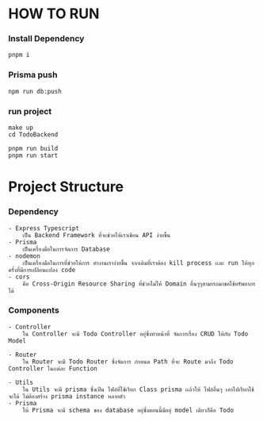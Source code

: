 # HOW TO RUN 

### Install Dependency

```
pnpm i 
```

### Prisma push

```
npm run db:push
```

### run project 
```
make up
cd TodoBackend

pnpm run build
pnpm run start
```

# Project Structure 

### Dependency
	- Express Typescript
		เป็น Backend Framework ที่จะช่วยให้เราเขียน API ง่ายขึ้น 
	- Prisma
		เป็นเครื่องมือในการจัดการ Database 
	- nodemon
		เป็นเครื่องมือในการที่ช่วยให้การ ทำงานเราง่ายขึ้น จากเดิมที่เราต้อง kill process เเละ run ให้ทุกครั้งที่มีการเปลียนเเปลง code
	- cors
		คือ Cross-Origin Resource Sharing ที่ช่วยไม่ให้ Domain อื่นๆๆสามารถมาขอใช้ทรัพยากรได้ 

### Components
	- Controller
		ใน Controller จะมี Todo Controller อยุ่ซึ่งทำหน้าที่ จัดการเรื่อง CRUD ให้กับ Todo Model

	- Router
		ใน Router จะมี Todo Router ซึ่งจัดการ กำหนด Path ที่จะ Route มาถึง Todo Controller ในเเต่ละ Function

	- Utils
		ใน Utils จะมี prisma ซึ่งเป้น ไฟล์ที่ใช้เรียก Class prisma เเล้วให้ ไฟล์อื่นๆ เอาไปเรียกใช้จะได้ ไม่ต้องสร้าง prisma instance หลายตัว
	- Prisma
		ให้ Prisma จะมี schema ของ database อยุ่ซึ่งตอนนี้มีอยุ่ model เดียวก็คือ Todo 